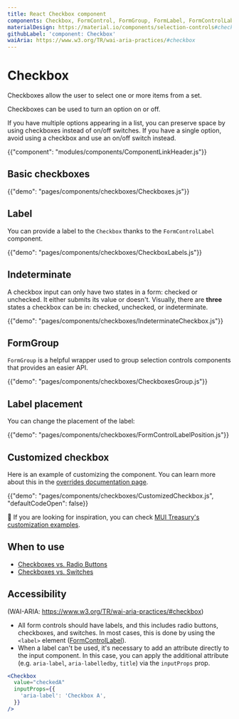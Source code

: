 ```yaml
---
title: React Checkbox component
components: Checkbox, FormControl, FormGroup, FormLabel, FormControlLabel
materialDesign: https://material.io/components/selection-controls#checkboxes
githubLabel: 'component: Checkbox'
waiAria: https://www.w3.org/TR/wai-aria-practices/#checkbox
---
```


# Checkbox

<p class="description">Checkboxes allow the user to select one or more items from a set.</p>

Checkboxes can be used to turn an option on or off.

If you have multiple options appearing in a list,
you can preserve space by using checkboxes instead of on/off switches.
If you have a single option, avoid using a checkbox and use an on/off switch instead.

{{"component": "modules/components/ComponentLinkHeader.js"}}

## Basic checkboxes

{{"demo": "pages/components/checkboxes/Checkboxes.js"}}

## Label

You can provide a label to the `Checkbox` thanks to the `FormControlLabel` component.

{{"demo": "pages/components/checkboxes/CheckboxLabels.js"}}



## Indeterminate

A checkbox input can only have two states in a form: checked or unchecked.
It either submits its value or doesn't.
Visually, there are **three** states a checkbox can be in: checked, unchecked, or indeterminate.

{{"demo": "pages/components/checkboxes/IndeterminateCheckbox.js"}}

## FormGroup

`FormGroup` is a helpful wrapper used to group selection controls components that provides an easier API.

{{"demo": "pages/components/checkboxes/CheckboxesGroup.js"}}

## Label placement

You can change the placement of the label:

{{"demo": "pages/components/checkboxes/FormControlLabelPosition.js"}}

## Customized checkbox

Here is an example of customizing the component. You can learn more about this in the
[overrides documentation page](/customization/how-to-customize/).

{{"demo": "pages/components/checkboxes/CustomizedCheckbox.js", "defaultCodeOpen": false}}

🎨 If you are looking for inspiration, you can check [MUI Treasury's customization examples](https://mui-treasury.com/styles/checkbox).

## When to use

- [Checkboxes vs. Radio Buttons](https://www.nngroup.com/articles/checkboxes-vs-radio-buttons/)
- [Checkboxes vs. Switches](https://uxplanet.org/checkbox-vs-toggle-switch-7fc6e83f10b8)

## Accessibility

(WAI-ARIA: https://www.w3.org/TR/wai-aria-practices/#checkbox)

- All form controls should have labels, and this includes radio buttons, checkboxes, and switches. In most cases, this is done by using the `<label>` element ([FormControlLabel](/api/form-control-label/)).
- When a label can't be used, it's necessary to add an attribute directly to the input component.
  In this case, you can apply the additional attribute (e.g. `aria-label`, `aria-labelledby`, `title`) via the `inputProps` prop.

```jsx
<Checkbox
  value="checkedA"
  inputProps={{
    'aria-label': 'Checkbox A',
  }}
/>
```
